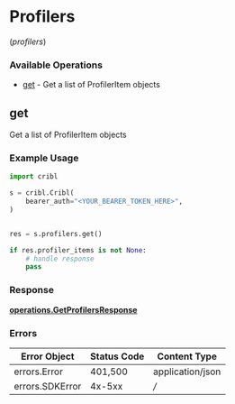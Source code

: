 # Profilers
(*profilers*)

### Available Operations

* [get](#get) - Get a list of ProfilerItem objects

## get

Get a list of ProfilerItem objects

### Example Usage

```python
import cribl

s = cribl.Cribl(
    bearer_auth="<YOUR_BEARER_TOKEN_HERE>",
)


res = s.profilers.get()

if res.profiler_items is not None:
    # handle response
    pass

```


### Response

**[operations.GetProfilersResponse](../../models/operations/getprofilersresponse.md)**
### Errors

| Error Object     | Status Code      | Content Type     |
| ---------------- | ---------------- | ---------------- |
| errors.Error     | 401,500          | application/json |
| errors.SDKError  | 4x-5xx           | */*              |
